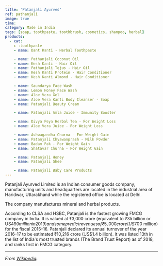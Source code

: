 ```yaml
---
title: 'Patanjali Ayurved'
ref: pathanjali
image: true
time:
category: Made in India
tags: [soap, toothpaste, toothbrush, cosmetics, shampoo, herbal]
products:
  - cat:
    c :toothpaste
    - name: Dant Kanti - Herbal Toothpaste

    - name: Pathanjali Coconut Oil
    - name: Kesh Kanti - Hair Oil
    - name: Pathanjali Tejus - Hair Oil
    - name: Kesh Kanti Protein - Hair Conditioner
    - name: Kesh Kanti Almond - Hair Conditioner

    - name: Saundarya Face Wash
    - name: Lemon Honey Face Wash
    - name: Aloe Vera Gel
    - name: Aloe Vera Kanti Body Cleanser - Soap
    - name: Patanjali Beauty Cream

    - name: Patanjali Amla Juice - Immunity Booster

    - name: Divya Peya Herbal Tea - For Weight Loss
    - name: Aloe Vera Juice - For Weight Loss

    - name: Ashwagandha Churna - For Weight Gain
    - name: Patanjali Chyawanprash - Milk Powder
    - name: Badam Pak - For Weight Gain
    - name: Shatavar Churna - For Weight Gain

    - name: Patanjali Honey
    - name: Patanjali Ghee

    - name: Patanjali Baby Care Products
---
```


  Patanjali Ayurved Limited is an Indian consumer goods company, manufacturing units and headquarters are located in the industrial area of Haridwar, Uttarakhand while the registered office is located at Delhi.

  The company manufactures mineral and herbal products.

  According to CLSA and HSBC, Patanjali is the fastest growing FMCG company in India. It is valued at ₹3,000 crore (equivalent to ₹35 billion or US$490 million in 2019) and some predict revenues of ₹5,000 crore (US$700 million) for the fiscal 2015–16. Patanjali declared its annual turnover of the year 2016–17 to be estimated ₹10,216 crore (US$1.4 billion). It was listed 13th in the list of India's most trusted brands (The Brand Trust Report) as of 2018, and ranks first in FMCG category.

---

_From [Wikipedia](https://en.wikipedia.org/wiki/Patanjali_Ayurved)._
